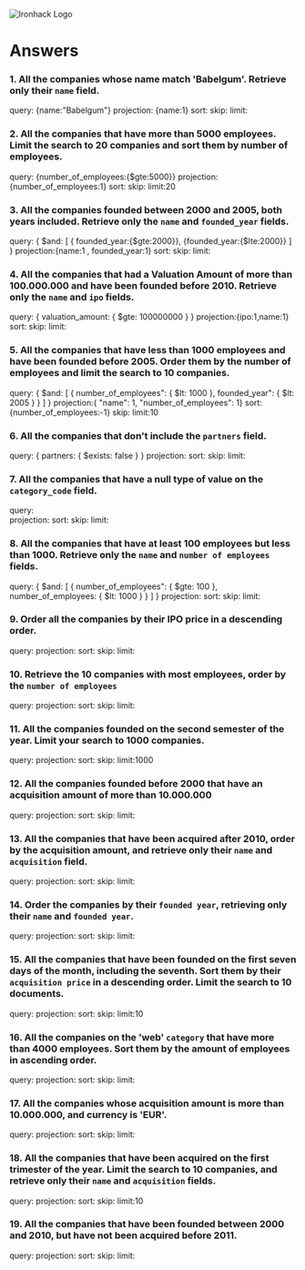 ![Ironhack Logo](https://i.imgur.com/1QgrNNw.png)

# Answers

### 1. All the companies whose name match 'Babelgum'. Retrieve only their `name` field.

 query: {name:"Babelgum"}
 projection: {name:1}
 sort:
 skip:
 limit:

### 2. All the companies that have more than 5000 employees. Limit the search to 20 companies and sort them by **number of employees**.

 query: {number_of_employees:{$gte:5000}}
 projection: {number_of_employees:1}
 sort:
 skip:
 limit:20

### 3. All the companies founded between 2000 and 2005, both years included. Retrieve only the `name` and `founded_year` fields.

 query: { $and: [ { founded_year:{$gte:2000}}, {founded_year:{$lte:2000}} ] }
 projection:{name:1 , founded_year:1}
 sort:
 skip:
 limit:

### 4. All the companies that had a Valuation Amount of more than 100.000.000 and have been founded before 2010. Retrieve only the `name` and `ipo` fields.

 query: { valuation_amount: { $gte: 100000000 } }
 projection:{ipo:1,name:1}
 sort:
 skip:
 limit:

### 5. All the companies that have less than 1000 employees and have been founded before 2005. Order them by the number of employees and limit the search to 10 companies.

 query: { $and: [ { number_of_employees": { $lt: 1000 }, founded_year": { $lt: 2005 } } ] }
 projection:{ "name": 1, "number_of_employees": 1}
 sort:{number_of_employees:-1}
 skip:
 limit:10

### 6. All the companies that don't include the `partners` field.

 query: { partners: { $exists: false } }
 projection:
 sort:
 skip:
 limit:

### 7. All the companies that have a null type of value on the `category_code` field.

 query:  
 projection:
 sort:
 skip:
 limit:

### 8. All the companies that have at least 100 employees but less than 1000. Retrieve only the `name` and `number of employees` fields.

 query: { $and: [ { number_of_employees": { $gte: 100 }, number_of_employees: { $lt: 1000 } } ] }
 projection:
 sort:
 skip:
 limit:

### 9. Order all the companies by their IPO price in a descending order.

 query: 
 projection:
 sort:
 skip:
 limit:

### 10. Retrieve the 10 companies with most employees, order by the `number of employees`

 query: 
 projection:
 sort:
 skip:
 limit:

### 11. All the companies founded on the second semester of the year. Limit your search to 1000 companies.

 query: 
 projection:
 sort:
 skip:
 limit:1000

### 12. All the companies founded before 2000 that have an acquisition amount of more than 10.000.000

 query: 
 projection:
 sort:
 skip:
 limit:

### 13. All the companies that have been acquired after 2010, order by the acquisition amount, and retrieve only their `name` and `acquisition` field.

 query: 
 projection:
 sort:
 skip:
 limit:

### 14. Order the companies by their `founded year`, retrieving only their `name` and `founded year`.

 query: 
 projection:
 sort:
 skip:
 limit:

### 15. All the companies that have been founded on the first seven days of the month, including the seventh. Sort them by their `acquisition price` in a descending order. Limit the search to 10 documents.

 query: 
 projection:
 sort:
 skip:
 limit:10

### 16. All the companies on the 'web' `category` that have more than 4000 employees. Sort them by the amount of employees in ascending order.

 query: 
 projection:
 sort:
 skip:
 limit:

### 17. All the companies whose acquisition amount is more than 10.000.000, and currency is 'EUR'.

 query: 
 projection:
 sort:
 skip:
 limit:

### 18. All the companies that have been acquired on the first trimester of the year. Limit the search to 10 companies, and retrieve only their `name` and `acquisition` fields.

 query: 
 projection:
 sort:
 skip:
 limit:10

### 19. All the companies that have been founded between 2000 and 2010, but have not been acquired before 2011.

 query: 
 projection:
 sort:
 skip:
 limit:
